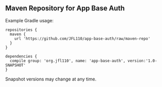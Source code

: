 ## Maven Repository for App Base Auth

Example Gradle usage:
~~~~
repositories { 
  maven {
    url 'https://github.com/JFL110/app-base-auth/raw/maven-repo'
  }
}

dependencies {
  compile group: 'org.jfl110', name: 'app-base-auth', version:'1.0-SNAPSHOT'
}
~~~~

Snapshot versions may change at any time.
